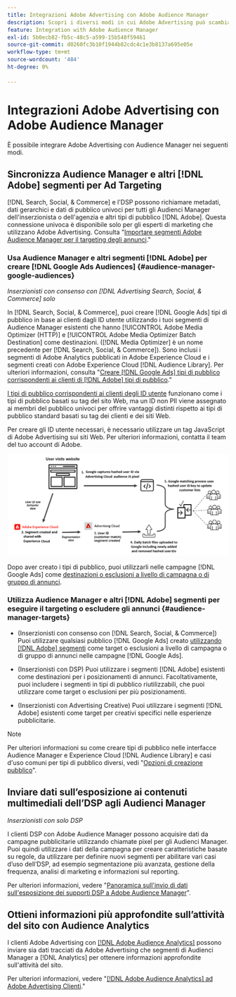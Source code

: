 ```yaml
---
title: Integrazioni Adobe Advertising con Adobe Audience Manager
description: Scopri i diversi modi in cui Adobe Advertising può scambiare dati con Adobe Audience Manager.
feature: Integration with Adobe Audience Manager
exl-id: 5b0ecb82-fb5c-48c5-a599-15b548f59461
source-git-commit: d0260fc3b10f1944b82cdc4c1e3b8137a695e05e
workflow-type: tm+mt
source-wordcount: '484'
ht-degree: 0%

---
```


# Integrazioni Adobe Advertising con Adobe Audience Manager

È possibile integrare Adobe Advertising con Audience Manager nei seguenti modi.

## Sincronizza Audience Manager e altri [!DNL Adobe] segmenti per Ad Targeting

[!DNL Search, Social, & Commerce] e l&#39;DSP possono richiamare metadati, dati gerarchici e dati di pubblico univoci per tutti gli Audienci Manager dell&#39;inserzionista o dell&#39;agenzia e altri tipi di pubblico [!DNL Adobe]. Questa connessione univoca è disponibile solo per gli esperti di marketing che utilizzano Adobe Advertising. Consulta &quot;[Importare segmenti Adobe Audience Manager per il targeting degli annunci](/help/integrations/audience-manager/import-audiences.md).&quot;

### Usa Audience Manager e altri segmenti [!DNL Adobe] per creare [!DNL Google Ads Audiences] {#audience-manager-google-audiences}

*Inserzionisti con consenso con [!DNL Advertising Search, Social, & Commerce] solo*

In [!DNL Search, Social, & Commerce], puoi creare [!DNL Google Ads] tipi di pubblico in base ai clienti dagli ID utente utilizzando i tuoi segmenti di Audience Manager esistenti che hanno [!UICONTROL Adobe Media Optimizer (HTTP)] e [!UICONTROL Adobe Media Optimizer Batch Destination] come destinazioni. ([!DNL Media Optimizer] è un nome precedente per [!DNL Search, Social, & Commerce]). Sono inclusi i segmenti di Adobe Analytics pubblicati in Adobe Experience Cloud e i segmenti creati con Adobe Experience Cloud [!DNL Audience Library]. Per ulteriori informazioni, consulta &quot;[Creare [!DNL Google Ads] tipi di pubblico corrispondenti ai clienti di [!DNL Adobe] tipi di pubblico](/help/search-social-commerce/campaign-management/campaigns/google-audience-from-adobe-audience.md).&quot;

[I tipi di pubblico corrispondenti ai clienti degli ID utente](https://support.google.com/google-ads/answer/9199250) funzionano come i tipi di pubblico basati su tag del sito Web, ma un ID non PII viene assegnato ai membri del pubblico univoci per offrire vantaggi distinti rispetto ai tipi di pubblico standard basati su tag dei clienti e dei siti Web.

Per creare gli ID utente necessari, è necessario utilizzare un tag JavaScript di Adobe Advertising <!-- with a user ID parameter --> sui siti Web. Per ulteriori informazioni, contatta il team del tuo account di Adobe.

![processo di creazione segmento](/help/integrations/assets/ad_search_user_id_pic.png)

Dopo aver creato i tipi di pubblico, puoi utilizzarli nelle campagne [!DNL Google Ads] come [destinazioni o esclusioni a livello di campagna o di gruppo di annunci](#audience-manager-targets).

### Utilizza Audience Manager e altri [!DNL Adobe] segmenti per eseguire il targeting o escludere gli annunci {#audience-manager-targets}

* (Inserzionisti con consenso con [!DNL Search, Social, & Commerce]) Puoi utilizzare qualsiasi pubblico [!DNL Google Ads] creato [utilizzando [!DNL Adobe] segmenti](#audience-manager-google-audiences) come target o esclusioni a livello di campagna o di gruppo di annunci nelle campagne [!DNL Google Ads].

* (Inserzionisti con DSP) Puoi utilizzare i segmenti [!DNL Adobe] esistenti come destinazioni per i posizionamenti di annunci. Facoltativamente, puoi includere i segmenti in tipi di pubblico riutilizzabili, che puoi utilizzare come target o esclusioni per più posizionamenti.

* (Inserzionisti con Advertising Creative) Puoi utilizzare i segmenti [!DNL Adobe] esistenti come target per creativi specifici nelle esperienze pubblicitarie.

>[!NOTE]
>
>Per ulteriori informazioni su come creare tipi di pubblico nelle interfacce Audience Manager e Experience Cloud [!DNL Audience Library] e casi d&#39;uso comuni per tipi di pubblico diversi, vedi &quot;[Opzioni di creazione pubblico](https://experienceleague.adobe.com/docs/experience-cloud-kcs/kbarticles/KA-16471.html?lang=it)&quot;.

## Inviare dati sull’esposizione ai contenuti multimediali dell’DSP agli Audienci Manager

*Inserzionisti con solo DSP*

I clienti DSP con Adobe Audience Manager possono acquisire dati da campagne pubblicitarie utilizzando chiamate pixel per gli Audienci Manager. Puoi quindi utilizzare i dati della campagna per creare caratteristiche basate su regole, da utilizzare per definire nuovi segmenti per abilitare vari casi d’uso dell’DSP, ad esempio segmentazione più avanzata, gestione della frequenza, analisi di marketing e informazioni sul reporting.

Per ulteriori informazioni, vedere &quot;[Panoramica sull&#39;invio di dati sull&#39;esposizione dei supporti DSP a Adobe Audience Manager](/help/integrations/audience-manager/media-data-integration/overview.md)&quot;.

## Ottieni informazioni più approfondite sull’attività del sito con Audience Analytics

I clienti Adobe Advertising con [[!DNL Adobe Audience Analytics]](https://experienceleague.adobe.com/docs/analytics/integration/audience-analytics/mc-audiences-aam.html?lang=it) possono inviare sia dati tracciati da Adobe Advertising che segmenti di Audienci Manager a [!DNL Analytics] per ottenere informazioni approfondite sull&#39;attività del sito.

Per ulteriori informazioni, vedere &quot;[[!DNL Adobe Audience Analytics] ad Adobe Advertising Clienti](/help/integrations/audience-manager/audience-analytics.md).&quot;
